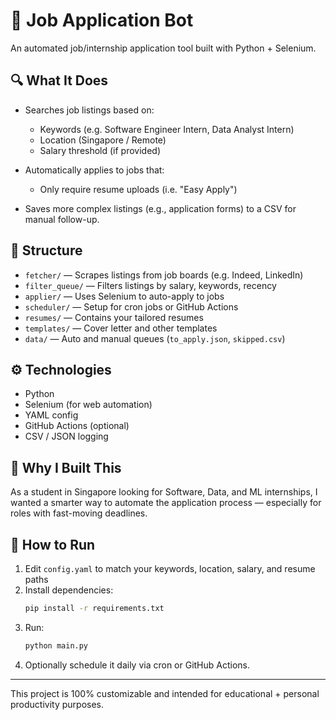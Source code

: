 # 🧠 Job Application Bot

An automated job/internship application tool built with Python + Selenium.

## 🔍 What It Does

- Searches job listings based on:
  - Keywords (e.g. Software Engineer Intern, Data Analyst Intern)
  - Location (Singapore / Remote)
  - Salary threshold (if provided)

- Automatically applies to jobs that:
  - Only require resume uploads (i.e. "Easy Apply")

- Saves more complex listings (e.g., application forms) to a CSV for manual follow-up.

## 📂 Structure

- `fetcher/` — Scrapes listings from job boards (e.g. Indeed, LinkedIn)
- `filter_queue/` — Filters listings by salary, keywords, recency
- `applier/` — Uses Selenium to auto-apply to jobs
- `scheduler/` — Setup for cron jobs or GitHub Actions
- `resumes/` — Contains your tailored resumes
- `templates/` — Cover letter and other templates
- `data/` — Auto and manual queues (`to_apply.json`, `skipped.csv`)

## ⚙️ Technologies

- Python
- Selenium (for web automation)
- YAML config
- GitHub Actions (optional)
- CSV / JSON logging

## 📌 Why I Built This

As a student in Singapore looking for Software, Data, and ML internships, I wanted a smarter way to automate the application process — especially for roles with fast-moving deadlines.

## 📅 How to Run

1. Edit `config.yaml` to match your keywords, location, salary, and resume paths  
2. Install dependencies:
   ```bash
   pip install -r requirements.txt
   ```  
3. Run:
   ```bash
   python main.py
   ```  
4. Optionally schedule it daily via cron or GitHub Actions.

---

This project is 100% customizable and intended for educational + personal productivity purposes.
